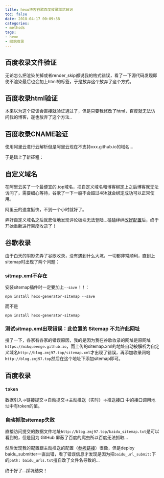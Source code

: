 ```yaml
---
title: hexo博客谷歌百度收录踩坑日记
toc: false
date: 2018-04-17 00:09:38
categories:
- methods
tags:
- hexo
- 网站收录
---
```


## 百度收录文件验证

无论怎么把渲染关掉或者render_skip都说我的格式错误，看了一下源代码发现即使不渲染最后也会加上html的标签，于是放弃这个放弃了这个方式。

## 百度收录html验证

本来以为这个应该会直接就验证通过了，但是只要我修改了html，百度就无法访问我的博客，遂也放弃了这个方法..

## 百度收录CNAME验证

使用阿里云进行云解析但是阿里云现在不支持xxx.github.io的域名...

于是踏上了新征程：

## 自定义域名

在阿里云买了一个最便宜的.top域名，把自定义域名和博客绑定上之后博客就无法访问了，需要细心等待，谷歌了一下一般不会超过48h就会绑定成功可以正常使用。

阿里云的速度挺快，不到一个小时就好了。

弄好自定义域名之后就悲催地发现评论板块无法登陆...磕磕绊绊[改好配置](http://blog.zmj97.top/2018/04/16/关于hexo博客自定义域名后gitment评论系统登陆出现redirect-error返回主页的解决办法)后，终于开始重新进行百度收录了！

## 谷歌收录

由于白天的阴影先弄了谷歌收录，没有遇到什么大坑，一切都非常顺利，直到上sitemap时出现了两个问题：

### sitmap.xml不存在

安装sitemap插件时一定要加上`--save`！！：

```shell
npm install hexo-generator-sitemap --save
```

而不是

```shell
npm install hexo-generator-sitemap
```

### 测试sitmap.xml出现错误：此位置的 Sitemap 不允许此网址

搜了一下，各家有各家的错误原因，我的是因为我在谷歌收录的网址是原网址`https://mikqueenge.github.io`，而上传的sitemap.xml的地址自动被解析为自定义域名`http://blog.zmj97.top/sitemap.xml`才出现了错误，再添加收录网站`http://blog.zmj97.top`然后在这个地址下添加sitemap即可。

## 百度收录

### `token`

数据引入->链接提交->自动提交->主动推送（实时）->推送接口 中的接口调用地址中有token的值。

### 自动抓取sitemap失败

直接访问提交的数据文件地址`http://blog.zmj97.top/baidu_sitemap.txt`是可以看到的，但是因为 GitHub 屏蔽了百度的爬虫所以百度无法抓取...

然后发现我的配置跟主动推送的配置（[参考链接](http://www.yuan-ji.me/Hexo-优化%EF%BC%9A提交sitemap及解决百度爬虫抓取-GitHub-Pages-问题/)）很像，但是deploy baidu_submitter一直出错，看了错误信息才发现是因为把`baidu_url_submit:`下的`path: baidu_urls.txt`擅自改了文件名导致的...

终于好了...踩坑结束！